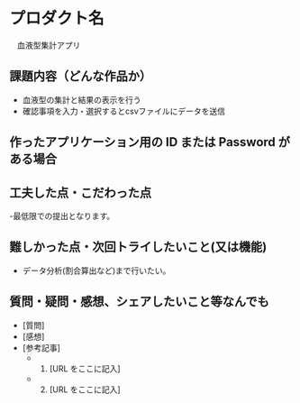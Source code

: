 # プロダクト名

　血液型集計アプリ

## 課題内容（どんな作品か）

- 血液型の集計と結果の表示を行う
- 確認事項を入力・選択するとcsvファイルにデータを送信

## 作ったアプリケーション用の ID または Password がある場合

## 工夫した点・こだわった点

-最低限での提出となります。

## 難しかった点・次回トライしたいこと(又は機能)

- データ分析(割合算出など)まで行いたい。

## 質問・疑問・感想、シェアしたいこと等なんでも

- [質問]
- [感想]
- [参考記事]
  - 1. [URL をここに記入]
  - 2. [URL をここに記入]
